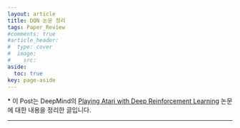 ```yaml
---
layout: article
title: DQN 논문 정리
tags: Paper_Review
#comments: true
#article_header:
#  type: cover
#  image:
#    src:
aside:
  toc: true
key: page-aside
---
```


  \* 이 Post는 DeepMind의 [Playing Atari with Deep Reinforcement Learning](https://www.cs.toronto.edu/~vmnih/docs/dqn.pdf) 논문에 대한 내용을 정리한 글입니다.

  ----------------------------------------------------------------------
